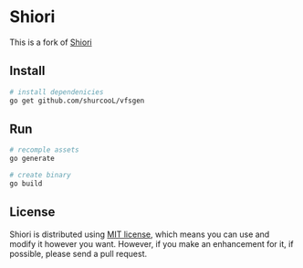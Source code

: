 # Shiori

This is a fork of [Shiori](https://github.com/RadhiFadlillah/shiori)

## Install

```bash
# install dependenicies
go get github.com/shurcooL/vfsgen

```
## Run

``` bash
# recomple assets
go generate

# create binary
go build
```

## License

Shiori is distributed using [MIT license](https://choosealicense.com/licenses/mit/), which means you can use and modify it however you want. However, if you make an enhancement for it, if possible, please send a pull request.
